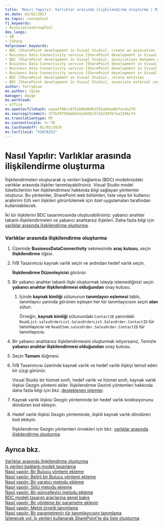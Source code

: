 ```yaml
---
title: 'Nasıl Yapılır: Varlıklar arasında ilişkilendirme oluşturma | Microsoft Docs'
ms.date: 02/02/2017
ms.topic: conceptual
f1_keywords:
- AssociationGroupTool
dev_langs:
- VB
- CSharp
helpviewer_keywords:
- BDC [SharePoint development in Visual Studio], create an assocation
- Business Data Connectivity service [SharePoint development in Visual Studio], associations between entities
- BDC [SharePoint development in Visual Studio], associations between entities
- Business Data Connectivity service [SharePoint development in Visual Studio], create an assocation
- Business Data Connectivity service [SharePoint development in Visual Studio], associate external content types
- Business Data Connectivity service [SharePoint development in Visual Studio], relate entities
- BDC [SharePoint development in Visual Studio], relate entities
- BDC [SharePoint development in Visual Studio], associate external content types
author: TerryGLee
ms.author: tglee
manager: douge
ms.workload:
- office
ms.openlocfilehash: eaaa3f86cc0751b0b80d61555a69aa6bfecda2f0
ms.sourcegitcommit: 37fb7075b0a65d2add3b137a5230767aa3266c74
ms.translationtype: MT
ms.contentlocale: tr-TR
ms.lasthandoff: 01/02/2019
ms.locfileid: "53878253"
---
```

# <a name="how-to-create-an-association-between-entities"></a>Nasıl Yapılır: Varlıklar arasında ilişkilendirme oluşturma
  İlişkilendirmeleri oluşturarak iş verileri bağlantısı (BDC) modelinizdeki varlıklar arasında ilişkiler tanımlayabilirsiniz. Visual Studio model tüketicilerinin her ilişkilendirmesi hakkında bilgi sağlayan yöntemler oluşturur. Bu yöntemler, SharePoint web bölümleri, liste veya bir kullanıcı arabirimi (UI) veri ilişkileri görüntülemek için özel uygulamaları tarafından kullanılabilecek.  
  
 İki tür ilişkilerini BDC tasarımcısında oluşturabilirsiniz: yabancı anahtar tabanlı ilişkilendirmeleri ve yabancı anahtarsız ilişkileri. Daha fazla bilgi için [varlıklar arasında ilişkilendirme oluşturma](../sharepoint/creating-an-association-between-entities.md).  
  
### <a name="to-create-an-association-between-entities"></a>Varlıklar arasında ilişkilendirme oluşturma  
  
1.  Üzerinde **BusinessDataConnectivity** sekmesinde **araç kutusu**, seçin **ilişkilendirme** öğesi.  
  
2.  İVB Tasarımcısı kaynak varlık seçin ve ardından hedef varlık seçin.  
  
     **İlişkilendirme Düzenleyicisi** görünür.  
  
3.  Bir yabancı anahtar tabanlı ilişki oluşturmak isteyip istemediğinizi seçin **yabancı anahtar ilişkilendirmesi olduğundan** onay kutusu.  
  
    1.  İçinde **kaynak kimliği** sütununun **tanımlayıcı eşlemesi** tablo, tanımlayıcı yanında görünen eşleşen her tür tanımlayıcısını seçin **alan** sütun.  
  
         Örneğin, **kaynak kimliği** sütunundaki `ContactID` yanındaki `ReadList.salesOrderList.SalesOrderList.SalesOrder.ContactID` tür tanımlayıcısı ve `ReadItem.salesOrder.SalesOrder.ContactID` tür tanımlayıcısı.  
  
4.  Bir yabancı anahtarsız ilişkilendirmesini oluşturmak istiyorsanız, Temizle **yabancı anahtar ilişkilendirmesi olduğundan** onay kutusu.  
  
5.  Seçin **Tamam** düğmesi.  
  
6.  İVB Tasarımcısı üzerinde kaynak varlık ve hedef varlık ilişkiyi temsil eden bir çizgi görünür.  
  
     Visual Studio bir hizmet sınıfı, hedef varlık ve hizmet sınıfı, kaynak varlık ilişkisi Gezgin yöntemi ekler. İlişkilendirme Gezinti yöntemleri hakkında daha fazla bilgi için bkz. [desteklenen işlemler](http://go.microsoft.com/fwlink/?LinkId=169286).  
  
7.  Kaynak varlık ilişkisi Gezgin yönteminde bir hedef varlık koleksiyonunu döndüren kod ekleyin.  
  
8.  Hedef varlık ilişkisi Gezgin yönteminde, ilişkili kaynak varlık döndüren kod ekleyin.  
  
     İlişkilendirme Gezgin yöntemleri örnekleri için bkz. [varlıklar arasında ilişkilendirme oluşturma](../sharepoint/creating-an-association-between-entities.md).  
  
## <a name="see-also"></a>Ayrıca bkz.
 [Varlıklar arasında ilişkilendirme oluşturma](../sharepoint/creating-an-association-between-entities.md)   
 [İş verileri bağlantı modeli tasarlama](../sharepoint/designing-a-business-data-connectivity-model.md)   
 [Nasıl yapılır: Bir Bulucu yöntemi ekleme](../sharepoint/how-to-add-a-finder-method.md)   
 [Nasıl yapılır: Belirli bir Bulucu yöntemi ekleme](../sharepoint/how-to-add-a-specific-finder-method.md)   
 [Nasıl yapılır: Bir yaratıcı metodu ekleme](../sharepoint/how-to-add-a-creator-method.md)   
 [Nasıl yapılır: Silici metodu ekleme](../sharepoint/how-to-add-a-deleter-method.md)   
 [Nasıl yapılır: Bir güncelleyici metodu ekleme](../sharepoint/how-to-add-an-updater-method.md)   
 [BDC modeli tasarım araçlarına genel bakış](../sharepoint/bdc-model-design-tools-overview.md)   
 [Nasıl yapılır: Bir yönteme bir parametre ekleyin](../sharepoint/how-to-add-a-parameter-to-a-method.md)   
 [Nasıl yapılır: Metot örneği tanımlama](../sharepoint/how-to-define-a-method-instance.md)   
 [Nasıl yapılır: Bir parametrenin tür tanımlayıcısını tanımlama](../sharepoint/how-to-define-the-type-descriptor-of-a-parameter.md)   
 [İzlenecek yol: İş verileri kullanarak SharePoint'te dış liste oluşturma](../sharepoint/walkthrough-creating-an-external-list-in-sharepoint-by-using-business-data.md)  
